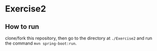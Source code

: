# Exercise2

## How to run
clone/fork this repository, then go to the directory at `./Exercise2` and run the command  `mvn spring-boot:run`.
